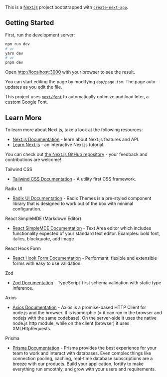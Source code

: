 This is a [Next.js](https://nextjs.org/) project bootstrapped with [`create-next-app`](https://github.com/vercel/next.js/tree/canary/packages/create-next-app).

## Getting Started

First, run the development server:

```bash
npm run dev
# or
yarn dev
# or
pnpm dev
```

Open [http://localhost:3000](http://localhost:3000) with your browser to see the result.

You can start editing the page by modifying `app/page.tsx`. The page auto-updates as you edit the file.

This project uses [`next/font`](https://nextjs.org/docs/basic-features/font-optimization) to automatically optimize and load Inter, a custom Google Font.

## Learn More

To learn more about Next.js, take a look at the following resources:

- [Next.js Documentation](https://nextjs.org/docs) - learn about Next.js features and API.
- [Learn Next.js](https://nextjs.org/learn) - an interactive Next.js tutorial.

You can check out [the Next.js GitHub repository](https://github.com/vercel/next.js/) - your feedback and contributions are welcome!

Tailwind CSS
- [Tailwind CSS Documentation](https://tailwindcss.com/docs/installation) - A utility first CSS framework.

Radix UI
- [Radix UI Documentation](https://www.radix-ui.com/themes/docs/overview/getting-started) - Radix Themes is a pre-styled component library that is designed to work out of the box with minimal configuration.

React SimpleMDE (Markdown Editor)
- [React SimpleMDE Documentation](https://www.npmjs.com/package/react-simplemde-editor#install) - Text Area editor which includes functionality expected of your standard text editor.  Examples: bold font, italics, blockquote, add image

React Hook Form
- [React Hook Form Documentation](https://react-hook-form.com/) - Performant, flexible and extensible forms with easy to use validation.

Zod
- [Zod Documentation](https://zod.dev/) - TypeScript-first schema validation with static type inference.

Axios
- [Axios Documentation](https://axios-http.com/docs/intro) - Axios is a promise-based HTTP Client for node.js and the browser. It is isomorphic (= it can run in the browser and nodejs with the same codebase). On the server-side it uses the native node.js http module, while on the client (browser) it uses XMLHttpRequests.

Prisma
- [Prisma Documentation](https://www.prisma.io/) - Prisma provides the best experience for your team to work and interact with databases. Even complex things like connection pooling, caching, real-time database subscriptions are a breeze with our products.
Build your application, fortify to make everything run smoothly, and grow with your users and requirements.
